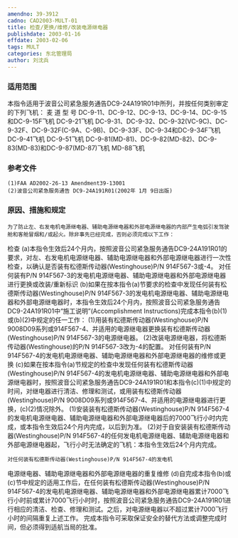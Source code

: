 ```yaml
---
amendno: 39-3912
cadno: CAD2003-MULT-01
title: 检查/更换/维修/改装电源继电器
publishdate: 2003-01-16
effdate: 2003-02-06
tags: MULT
categories: 东北管理局
author: 刘沈兵
---
```


### 适用范围 
本指令适用于波音公司紧急服务通告DC9-24A191R01中所列，并按任何类别审定的下列飞机：
麦 道 型 号
DC-9-11、DC-9-12、DC-9-13、DC-9-14、DC-9-15和DC-9-15F飞机
DC-9-21飞机
DC-9-31、DC-9-32、DC-9-32(VC-9C)、DC-9-32F、DC-9-32F(C-9A、C-9B)、DC-9-33F、DC-9-34和DC-9-34F飞机
DC-9-41飞机
DC-9-51飞机
DC-9-81(MD-81)、DC-9-82(MD-82)、DC-9-83(MD-83)和DC-9-87(MD-87)飞机
MD-88飞机

### 参考文件
    (1)FAA AD2002-26-13 Amendment39-13001 
    (2)波音公司紧急服务通告 DC9-24A191R01(2002年 1月 9日出版) 

### 原因、措施和规定 
       
    为了防止左、右发电机电源继电器、辅助电源继电器和外部电源继电器的内部产生电弧引发驾驶舱和客舱冒烟和/或起火。除非事先已经完成，否则必须完成以下工作： 
检查
 (a)本指令生效后24个月内，按照波音公司紧急服务通告DC9-24A191R01的要求，对左、右发电机电源继电器、辅助电源继电器和外部电源继电器进行一次性检查，以确认是否装有松德斯传动器(Westinghouse)P/N 914F567-3或-4。 
    对任何装有P/N 914F567-3的发电机电源继电器、辅助电源继电器和外部电源继电器进行更换或改装/重新标识 
(b)如果在按本指令(a)节要求的检查中发现任何装有松德斯传动器(Westinghouse)P/N 914F567-3的发电机电源继电器、辅助电源继电器和外部电源继电器时，本指令生效后24个月内，按照波音公司紧急服务通告DC9-24A191R01中“施工说明”(Accomplishment Instructions)完成本指令(b)(1)或(b)(2)中规定的任一工作： 
     (1)用装有松德斯传动器(Westinghouse)P/N 9008D09系列或914F567-4、并适用的电源继电器更换装有松德斯传动器(Westinghouse)P/N 914F567-3的电源继电器。 
(2)改装电源继电器，将松德斯传动器(Westinghouse)的P/N 914F567-3改为-4的配置。 
    对任何装有P/N 914F567-4的发电机电源继电器、辅助电源继电器和外部电源继电器的维修或更换 
(c)如果在按本指令(a)节规定的检查中发现任何装有松德斯传动器(Westinghouse)P/N 914F567-4的发电机电源继电器、辅助电源继电器和外部电源继电器时，按照波音公司紧急服务通告DC9-24A191R01和本指令(c)(1)中规定的时间，对继电器进行清洁、修理和测试，或用装有松德斯传动器(Westinghouse)P/N 9008D09系列或914F567-4、并适用的电源继电器进行更换，(c)(2)情况除外。 
     (1)安装装有松德斯传动器(Westinghouse)P/N 914F567-4的发电机电源继电器、辅助电源继电器和外部电源继电器后的7000飞行小时内完成，或本指令生效后24个月内完成，以后到为准。 
     (2)对于自安装装有松德斯传动器(Westinghouse)P/N 914F567-4的任何发电机电源继电器、辅助电源继电器和外部电源继电器起，飞行小时无法确定的飞机：本指令生效后24个月内完成。 

    对任何装有松德斯传动器(Westinghouse)P/N 914F567-4的发电机
       
电源继电器、辅助电源继电器和外部电源继电器的重复维修 
    (d)自完成本指令(b)或(c)节中规定的适用工作后，在任何装有松德斯传动器(Westinghouse)P/N 914F567-4的发电机电源继电器、辅助电源继电器和外部电源继电器累计7000飞行小时前或累计7000飞行小时时，按照波音公司紧急服务通告DC9-24A191R01进行相应的清洁、检查、修理和测试。之后，对电源继电器以不超过累计7000飞行小时的间隔重复上述工作。 
    完成本指令可采取保证安全的替代方法或调整完成时间，但必须得到适航当局的批准。
